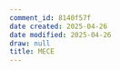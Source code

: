 ```yaml
---
comment_id: 8140f57f
date created: 2025-04-26
date modified: 2025-04-26
draw: null
title: MECE
---
```

